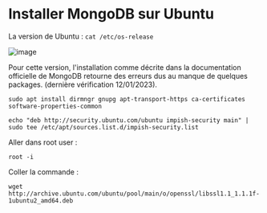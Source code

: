 # Installer MongoDB sur Ubuntu

La version de Ubuntu : ```cat /etc/os-release```

![image](https://user-images.githubusercontent.com/73080397/212052665-cc4f0f36-47f7-47ae-87e4-cd1026989cd0.png)

Pour cette version, l'installation comme décrite dans la documentation officielle de MongoDB retourne des erreurs dus au manque de quelques packages. (dernière vérification 12/01/2023).

```
sudo apt install dirmngr gnupg apt-transport-https ca-certificates software-properties-common
```

```
echo "deb http://security.ubuntu.com/ubuntu impish-security main" | sudo tee /etc/apt/sources.list.d/impish-security.list
```

Aller dans root user :

```
root -i
```

Coller la commande :
```
wget http://archive.ubuntu.com/ubuntu/pool/main/o/openssl/libssl1.1_1.1.1f-1ubuntu2_amd64.deb
```

